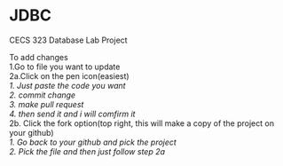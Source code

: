 # JDBC

CECS 323 Database Lab Project<br/>

To add changes <br/>
1.Go to file you want to update<br/>
2a.Click on the pen icon(easiest)<br/>
  *1. Just paste the code you want<space><space>*<space><br/>
  *2. commit change<space><space>*<space><br/>
  *3. make pull request<space><space>*<space><br/>
  *4. then send it and i will comfirm it<space><space>*<space><br/>
2b. Click the fork option(top right, this will make a copy of the project on your github)<br/>
  *1. Go back to your github and pick the project <space><space>*<space><br/>
  *2. Pick the file and then just follow step 2a <space><space>*<space><br/>
